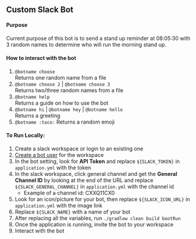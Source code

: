 ## Custom Slack Bot

#### Purpose  
Current purpose of this bot is to send a stand up reminder at 08:05:30 
with 3 random names to determine who will run the morning stand up.

#### How to interact with the bot

1. `@botname choose`  
Returns one random name from a file  
1. `@botname choose 2` | `@botname choose 3`    
Returns two/three random names from a file  
1. `@botname help`  
Returns a guide on how to use the bot
1. `@botname hi` | `@botname hey` | `@botname hello`  
Returns a greeting  
1. `@botname :taco:`
Returns a random emoji

#### To Run Locally:  

1. Create a slack workspace or login to an existing one 
1. [Create a bot user](https://xpbot.slack.com/apps/new/A0F7YS25R-bots) for the workspace 
1. In the bot setting, look for **API Token** and replace `${SLACK_TOKEN}` in `application.yml` with the token
1. In the slack workspace, click general channel and get the **General Channel ID** by looking at the end of the URL and replace `${SLACK_GENERAL_CHANNEL}` in `application.yml` with the channel id 
    - Example of a channel id: CXXQ11CX0
1. Look for an icon/picture for your bot, then replace `${SLACK_ICON_URL}` in `application.yml` with the image link
1. Replace `${SLACK_NAME}` with a name of your bot
1. After replacing all the variables, run `./gradlew clean build bootRun`
1. Once the application is running, invite the bot to your workspace
1. Interact with the bot